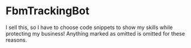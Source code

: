# FbmTrackingBot
I sell this, so I have to choose code snippets to show my skills while protecting my business! Anything marked as omitted is omitted for these reasons.
